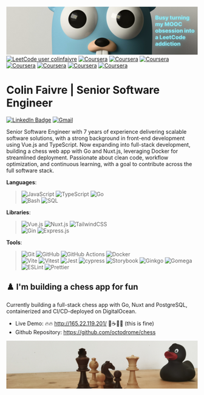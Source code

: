 ![cover image](./cover_2.png?raw=true)
[![LeetCode user colinfaivre](https://img.shields.io/badge/dynamic/json?style=flat&labelColor=black&color=%23ffa116&label=Leetcode&query=solved&url=https%3A%2F%2Fleetcode-badge.vercel.app%2Fapi%2Fusers%2Fcolinfaivre&logo=leetcode&logoColor=yellow)](https://leetcode.com/colinfaivre/)
[![Coursera](https://img.shields.io/badge/Stanford_University-Algorithms-%230056D2.svg?style=flat&logo=Coursera&logoColor=white)](https://www.coursera.org/account/accomplishments/specialization/certificate/JH9RQMPKRNH7)
[![Coursera](https://img.shields.io/badge/California_Institute_of_the_Arts-Game_Design-%230056D2.svg?style=flat&logo=Coursera&logoColor=white)](https://www.coursera.org/account/accomplishments/specialization/certificate/GKXUNQCCLT8T)
[![Coursera](https://img.shields.io/badge/California_Institute_of_the_Arts-Graphic_Design-%230056D2.svg?style=flat&logo=Coursera&logoColor=white)](https://www.coursera.org/account/accomplishments/specialization/certificate/TDS4RQ76CQW3)
[![Coursera](https://img.shields.io/badge/Imperial_College_of_London-Mathematics_for_Machine_Learning-%230056D2.svg?style=flat&logo=Coursera&logoColor=white)](https://www.coursera.org/account/accomplishments/specialization/certificate/TZM3C7L43V95)
[![Coursera](https://img.shields.io/badge/Hong_Kong_University-Server_Side_Development_with_Node.js-%230056D2.svg?style=flat&logo=Coursera&logoColor=white)](https://www.coursera.org/account/accomplishments/certificate/DF33K5SBSSRA)
[![Coursera](https://img.shields.io/badge/California_Institute_of_the_Arts-UI_UX_Design-%230056D2.svg?style=flat&logo=Coursera&logoColor=white)](https://www.coursera.org/account/accomplishments/specialization/certificate/CNFBDZFEL8EZ)
[![Coursera](https://img.shields.io/badge/Deeplearning.ai-Deep_Learning-%230056D2.svg?style=flat&logo=Coursera&logoColor=white)](https://www.coursera.org/account/accomplishments/specialization/certificate/45ZLWS394SJD)

# Colin Faivre | Senior Software Engineer 

[![LinkedIn Badge](https://img.shields.io/badge/LinkedIn-informational?style=for-the-badge&logo=linkedin&logoColor=white&color=0D76A8)](https://www.linkedin.com/in/colin-faivre/)
[![Gmail](https://img.shields.io/badge/Gmail-D14836?style=for-the-badge&logo=gmail&logoColor=white)](mailto:colin.faivre@gmail.com)

Senior Software Engineer with 7 years of experience delivering scalable software solutions, with a strong background in front-end development using Vue.js and TypeScript. Now expanding into full-stack development, building a chess web app with Go and Nuxt.js, leveraging Docker for streamlined deployment. Passionate about clean code, workflow optimization, and continuous learning, with a goal to contribute across the full software stack.

__Languages__:

> ![JavaScript](https://img.shields.io/badge/Javascript-%23323330.svg?style=flat&logo=javascript&logoColor=%23F7DF1E)
> ![TypeScript](https://img.shields.io/badge/Typescript-%23007ACC.svg?style=flat&logo=typescript&logoColor=white)
> ![Go](https://img.shields.io/badge/Go-%2300ADD8.svg?style=flat&logo=go&logoColor=white)
> <br>
> ![Bash](https://img.shields.io/badge/Bash-%23121011.svg?style=flat&logo=gnu-bash&logoColor=white)
> ![SQL](https://img.shields.io/badge/SQL-%23316192.svg?style=flat&logo=postgresql&logoColor=white)
  
__Libraries__:

> ![Vue.js](https://img.shields.io/badge/Vue3-%2335495e.svg?style=flat&logo=vuedotjs&logoColor=%234FC08D)
> ![Nuxt.js](https://img.shields.io/badge/Nuxt3-002E3B?style=flat&logo=nuxtdotjs&logoColor=#00DC82)
> ![TailwindCSS](https://img.shields.io/badge/TailwindCSS-%2338B2AC.svg?style=flat&logo=tailwind-css&logoColor=white)
> <br>
> ![Gin](https://img.shields.io/badge/Gin-%2300ADD8.svg?style=flat&logo=go&logoColor=white)
> ![Express.js](https://img.shields.io/badge/Express.js-%23404d59.svg?style=flat&logo=express&logoColor=%2361DAFB)
  
__Tools__:

> ![Git](https://img.shields.io/badge/Git-%23F05033.svg?style=flat&logo=git&logoColor=white)
> ![GitHub](https://img.shields.io/badge/Github-%23121011.svg?style=flat&logo=github&logoColor=white)
> ![GitHub Actions](https://img.shields.io/badge/Github%20Actions-%232671E5.svg?style=flat&logo=githubactions&logoColor=white)
> ![Docker](https://img.shields.io/badge/Docker-%230db7ed.svg?style=flat&logo=docker&logoColor=white)
> <br>
> ![Vite](https://img.shields.io/badge/Vite-%23646CFF.svg?style=flat&logo=vite&logoColor=white)
> ![Vitest](https://img.shields.io/badge/-Vitest-252529?style=flat&logo=vitest&logoColor=FCC72B)
> ![Jest](https://img.shields.io/badge/-Jest-%23C21325?style=flat&logo=jest&logoColor=white)
> ![cypress](https://img.shields.io/badge/-Cypress-%23E5E5E5?style=flat&logo=cypress&logoColor=058a5e)
> ![Storybook](https://img.shields.io/badge/-Storybook-FF4785?style=flat&logo=storybook&logoColor=white)
> ![Ginkgo](https://img.shields.io/badge/Ginkgo-%2300ADD8.svg?style=flat&logo=go&logoColor=white)
> ![Gomega](https://img.shields.io/badge/Gomega-%2300ADD8.svg?style=flat&logo=go&logoColor=white)
> <br>
> ![ESLint](https://img.shields.io/badge/ESLint-4B3263?style=flat&logo=eslint&logoColor=white)
> ![Prettier](https://img.shields.io/badge/Prettier-%23F7B93E.svg?style=flat&logo=prettier&logoColor=black)
  
## ♟️ I'm building a chess app for fun
Currently building a full-stack chess app with Go, Nuxt and PostgreSQL, containerized and CI/CD-deployed on DigitalOcean.
- Live Demo: 🔥🔥 http://165.22.119.201/ 🐶☕🔥🔥 (this is fine)
- Github Repository: https://github.com/octodrome/chess

![cover image](./chess_footer.jpg?raw=true)
